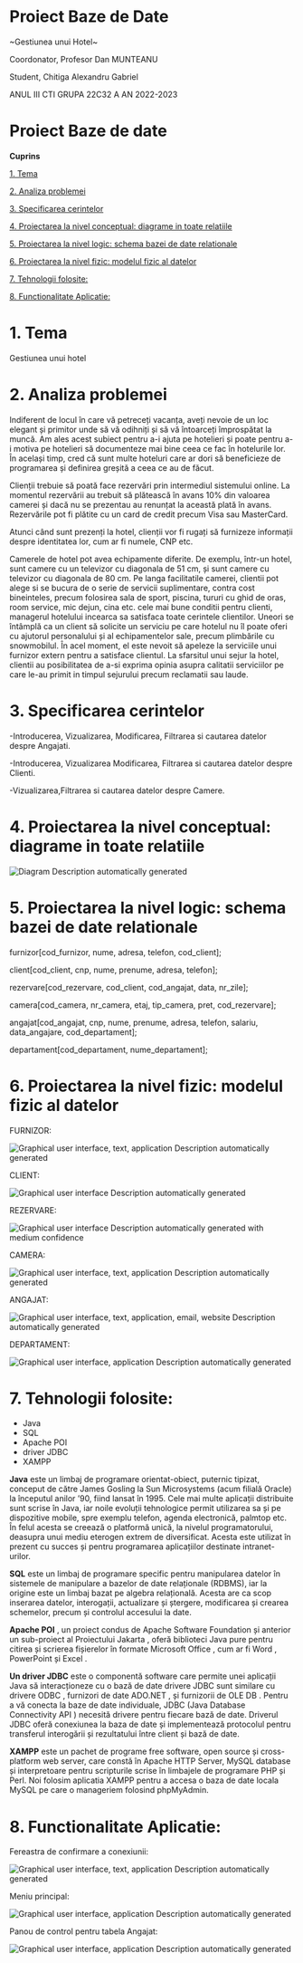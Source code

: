 # Proiect Baze de Date

\~Gestiunea unui Hotel\~

Coordonator,  Profesor Dan MUNTEANU

Student,  Chitiga Alexandru Gabriel

ANUL III CTI
GRUPA 22C32 A
AN 2022-2023

# Proiect Baze de date

**Cuprins**

[1. Tema](#1-tema)

[2. Analiza problemei](#2-analiza-problemei)

[3. Specificarea cerintelor](#3-specificarea-cerintelor)

[4. Proiectarea la nivel conceptual: diagrame in toate relatiile](#4-proiectarea-la-nivel-conceptual-diagrame-in-toate-relatiile)

[5. Proiectarea la nivel logic: schema bazei de date relationale](#5-proiectarea-la-nivel-logic-schema-bazei-de-date-relationale)

[6. Proiectarea la nivel fizic: modelul fizic al datelor](#6-proiectarea-la-nivel-fizic-modelul-fizic-al-datelor)

[7. Tehnologii folosite:](#7-tehnologii-folosite)

[8. Functionalitate Aplicatie:](#8-functionalitate-aplicatie)

# 1. Tema

Gestiunea unui hotel

# 2. Analiza problemei

Indiferent de locul în care vă petreceți vacanța, aveți nevoie de un loc elegant și primitor unde să vă odihniți și să vă întoarceți împrospătat la muncă. Am ales acest subiect pentru a-i ajuta pe hotelieri și poate pentru a-i motiva pe hotelieri să documenteze mai bine ceea ce fac în hotelurile lor. În același timp, cred că sunt multe hoteluri care ar dori să beneficieze de programarea și definirea greșită a ceea ce au de făcut.

Clienții trebuie să poată face rezervări prin intermediul sistemului online. La momentul rezervării au trebuit să plătească în avans 10% din valoarea camerei și dacă nu se prezentau au renunțat la această plată în avans. Rezervările pot fi plătite cu un card de credit precum Visa sau MasterCard.

Atunci când sunt prezenți la hotel, clienții vor fi rugați să furnizeze informații despre identitatea lor, cum ar fi numele, CNP etc.

Camerele de hotel pot avea echipamente diferite. De exemplu, într-un hotel, sunt camere cu un televizor cu diagonala de 51 cm, și sunt camere cu televizor cu diagonala de 80 cm. Pe langa facilitatile camerei, clientii pot alege si se bucura de o serie de servicii suplimentare, contra cost bineinteles, precum folosirea sala de sport, piscina, tururi cu ghid de oras, room service, mic dejun, cina etc. cele mai bune conditii pentru clienti, managerul hotelului incearca sa satisfaca toate cerintele clientilor. Uneori se întâmplă ca un client să solicite un serviciu pe care hotelul nu îl poate oferi cu ajutorul personalului și al echipamentelor sale, precum plimbările cu snowmobilul. În acel moment, el este nevoit să apeleze la serviciile unui furnizor extern pentru a satisface clientul. La sfarsitul unui sejur la hotel, clientii au posibilitatea de a-si exprima opinia asupra calitatii serviciilor pe care le-au primit in timpul sejurului precum reclamatii sau laude.

# 3. Specificarea cerintelor

\-Introducerea, Vizualizarea, Modificarea, Filtrarea si cautarea datelor despre Angajati.

\-Introducerea, Vizualizarea Modificarea, Filtrarea si cautarea datelor despre Clienti.

\-Vizualizarea,Filtrarea si cautarea datelor despre Camere.

# 4. Proiectarea la nivel conceptual: diagrame in toate relatiile

![Diagram Description automatically generated](media/3cff0a08b6258c3b177b49529ffc536c.png)

# 5. Proiectarea la nivel logic: schema bazei de date relationale

furnizor[cod_furnizor, nume, adresa, telefon, cod_client];

client[cod_client, cnp, nume, prenume, adresa, telefon];

rezervare[cod_rezervare, cod_client, cod_angajat, data, nr_zile];

camera[cod_camera, nr_camera, etaj, tip_camera, pret, cod_rezervare];

angajat[cod_angajat, cnp, nume, prenume, adresa, telefon, salariu, data_angajare, cod_departament];

departament[cod_departament, nume_departament];

# 6. Proiectarea la nivel fizic: modelul fizic al datelor

FURNIZOR:

![Graphical user interface, text, application Description automatically generated](media/f24564f009133476bd34c4c620e80a05.png)

CLIENT:

![Graphical user interface Description automatically generated](media/fba4bc1f2c7c07b16de501efe86e512a.png)

REZERVARE:

![Graphical user interface Description automatically generated with medium confidence](media/91b0729ff82c9fd4a9620c8b2eb8241b.png)

CAMERA:

![Graphical user interface, text, application Description automatically generated](media/276de4287bc75e347a3507fb33f38dc9.png)

ANGAJAT:

![Graphical user interface, text, application, email, website Description automatically generated](media/e8fd5845b42e5d99d558206b7061704f.png)

DEPARTAMENT:

![Graphical user interface, application Description automatically generated](media/46696a42454fb336fd62e1f958c03be8.png)

# 7. Tehnologii folosite:

-   Java
-   SQL
-   Apache POI
-   driver JDBC
-   XAMPP

**Java** este un limbaj de programare orientat-obiect, puternic tipizat, conceput de către James Gosling la Sun Microsystems (acum filială Oracle) la începutul anilor ʼ90, fiind lansat în 1995. Cele mai multe aplicații distribuite sunt scrise în Java, iar noile evoluții tehnologice permit utilizarea sa și pe dispozitive mobile, spre exemplu telefon, agenda electronică, palmtop etc. În felul acesta se creează o platformă unică, la nivelul programatorului, deasupra unui mediu eterogen extrem de diversificat. Acesta este utilizat în prezent cu succes și pentru programarea aplicațiilor destinate intranet-urilor.

**SQL** este un limbaj de programare specific pentru manipularea datelor în sistemele de manipulare a bazelor de date relaționale (RDBMS), iar la origine este un limbaj bazat pe algebra relațională. Acesta are ca scop inserarea datelor, interogații, actualizare și ștergere, modificarea și crearea schemelor, precum și controlul accesului la date.

**Apache POI** , un proiect condus de Apache Software Foundation și anterior un sub-proiect al Proiectului Jakarta , oferă biblioteci Java pure pentru citirea și scrierea fișierelor în formate Microsoft Office , cum ar fi Word , PowerPoint și Excel .

**Un driver JDBC** este o componentă software care permite unei aplicații Java să interacționeze cu o bază de date drivere JDBC sunt similare cu drivere ODBC , furnizori de date ADO.NET , și furnizorii de OLE DB . Pentru a vă conecta la baze de date individuale, JDBC (Java Database Connectivity API ) necesită drivere pentru fiecare bază de date. Driverul JDBC oferă conexiunea la baza de date și implementează protocolul pentru transferul interogării și rezultatului între client și bază de date.

**XAMPP** este un pachet de programe free software, open source și cross-platform web server, care constă în Apache HTTP Server, MySQL database și interpretoare pentru scripturile scrise în limbajele de programare PHP și Perl. Noi folosim aplicatia XAMPP pentru a accesa o baza de date locala MySQL pe care o manageriem folosind phpMyAdmin.

# 8. Functionalitate Aplicatie:

Fereastra de confirmare a conexiunii:

![Graphical user interface, text, application Description automatically generated](media/29b6153162755402569e15019c8219df.png)

Meniu principal:

![Graphical user interface, application Description automatically generated](media/bd350456b66105c8bcfdf2dcf38264c7.png)

Panou de control pentru tabela Angajat:

![Graphical user interface, application Description automatically generated](media/f888fa73c86693bbddf95cfe1085ede8.png)
